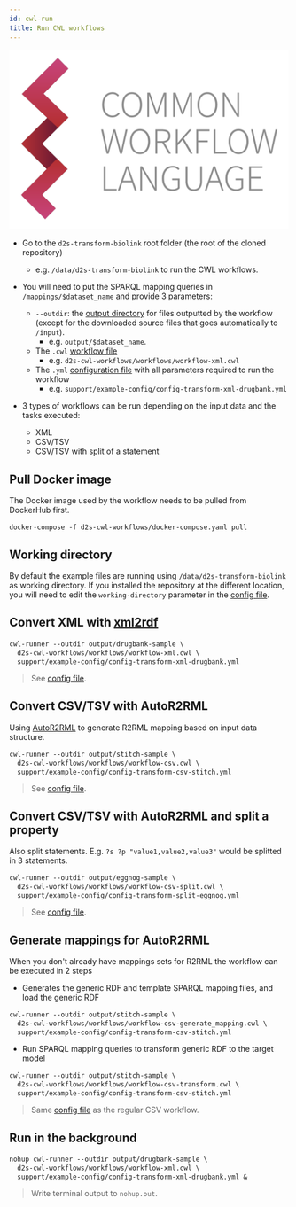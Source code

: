 ```yaml
---
id: cwl-run
title: Run CWL workflows
---
```


![CWL](/img/CWL_logo.png)


* Go to the `d2s-transform-biolink` root folder (the root of the cloned repository)
  * e.g. `/data/d2s-transform-biolink` to run the CWL workflows.
* You will need to put the SPARQL mapping queries in `/mappings/$dataset_name` and provide 3 parameters:
  * `--outdir`: the [output directory](https://github.com/MaastrichtU-IDS/d2s-transform-biolink/tree/master/output/stitch) for files outputted by the workflow (except for the downloaded source files that goes automatically to `/input`). 
    * e.g. `output/$dataset_name`.
  * The `.cwl` [workflow file](https://github.com/MaastrichtU-IDS/d2s-transform-biolink/blob/master/support/cwl/workflow-xml.cwl)
    * e.g. `d2s-cwl-workflows/workflows/workflow-xml.cwl`
  * The `.yml` [configuration file](https://github.com/MaastrichtU-IDS/d2s-transform-biolink/blob/master/support/example-config/config-transform-xml-drugbank.yml) with all parameters required to run the workflow
    * e.g. `support/example-config/config-transform-xml-drugbank.yml`
* 3 types of workflows can be run depending on the input data and the tasks executed:

  * XML
  * CSV/TSV
  * CSV/TSV with split of a statement



## Pull Docker image

The Docker image used by the workflow needs to be pulled from DockerHub first.

```shell
docker-compose -f d2s-cwl-workflows/docker-compose.yaml pull
```

## Working directory

By default the example files are running using `/data/d2s-transform-biolink` as working directory. If you installed the repository at the different location, you will need to edit the `working-directory` parameter in the [config file](https://github.com/MaastrichtU-IDS/d2s-transform-biolink/blob/master/support/example-config/config-transform-xml-drugbank.yml#L1).

## Convert XML with [xml2rdf](https://github.com/MaastrichtU-IDS/xml2rdf)

```shell
cwl-runner --outdir output/drugbank-sample \
  d2s-cwl-workflows/workflows/workflow-xml.cwl \
  support/example-config/config-transform-xml-drugbank.yml
```

> See [config file](https://github.com/MaastrichtU-IDS/d2s-transform-biolink/blob/master/support/example-config/config-transform-xml-drugbank.yml).

## Convert CSV/TSV with AutoR2RML

Using [AutoR2RML](https://github.com/amalic/autor2rml) to generate R2RML mapping based on input data structure.

```shell
cwl-runner --outdir output/stitch-sample \
  d2s-cwl-workflows/workflows/workflow-csv.cwl \
  support/example-config/config-transform-csv-stitch.yml
```

> See [config file](https://github.com/MaastrichtU-IDS/d2s-transform-biolink/blob/master/support/example-config/config-transform-csv-stitch.yml).

## Convert CSV/TSV with AutoR2RML and split a property

Also split statements. E.g. `?s ?p "value1,value2,value3"` would be splitted in 3 statements.

```shell
cwl-runner --outdir output/eggnog-sample \
  d2s-cwl-workflows/workflows/workflow-csv-split.cwl \
  support/example-config/config-transform-split-eggnog.yml
```

> See [config file](https://github.com/MaastrichtU-IDS/d2s-transform-biolink/blob/master/support/example-config/config-transform-split-eggnog.yml).

## Generate mappings for AutoR2RML

When you don't already have mappings sets for R2RML the workflow can be executed in 2 steps

* Generates the generic RDF and template SPARQL mapping files, and load the generic RDF

```shell
cwl-runner --outdir output/stitch-sample \
  d2s-cwl-workflows/workflows/workflow-csv-generate_mapping.cwl \
  support/example-config/config-transform-csv-stitch.yml
```

* Run SPARQL mapping queries to transform generic RDF to the target model 

```shell
cwl-runner --outdir output/stitch-sample \
  d2s-cwl-workflows/workflows/workflow-csv-transform.cwl \
  support/example-config/config-transform-csv-stitch.yml
```

> Same [config file](https://github.com/MaastrichtU-IDS/d2s-transform-biolink/blob/master/support/cwl/config/config-transform-csv-stitch.yml) as the regular CSV workflow.

## Run in the background

```shell
nohup cwl-runner --outdir output/drugbank-sample \
  d2s-cwl-workflows/workflows/workflow-xml.cwl \
  support/example-config/config-transform-xml-drugbank.yml &
```

> Write terminal output to `nohup.out`.
